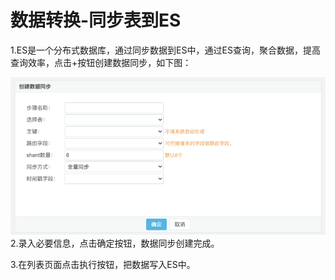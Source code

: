 # 数据转换-同步表到ES

1.ES是一个分布式数据库，通过同步数据到ES中，通过ES查询，聚合数据，提高查询效率，点击+按钮创建数据同步，如下图：

![](/assets2/import.png)2.录入必要信息，点击确定按钮，数据同步创建完成。

3.在列表页面点击执行按钮，把数据写入ES中。



